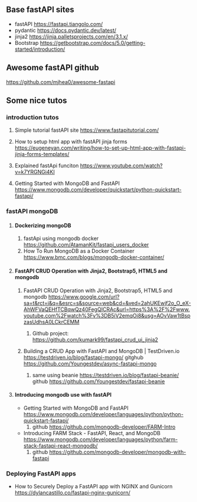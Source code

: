 ## Base fastAPI sites

* fastAPI https://fastapi.tiangolo.com/
* pydantic https://docs.pydantic.dev/latest/
* jinja2 https://jinja.palletsprojects.com/en/3.1.x/
* Bootstrap https://getbootstrap.com/docs/5.0/getting-started/introduction/


## Awesome fastAPI github
https://github.com/mjhea0/awesome-fastapi

## Some nice tutos

### introduction tutos

1. Simple tutorial fastAPI site https://www.fastapitutorial.com/
2. How to setup html app with fastAPI jinja forms https://eugeneyan.com/writing/how-to-set-up-html-app-with-fastapi-jinja-forms-templates/

3. Explained fastApi funciton
https://www.youtube.com/watch?v=k7YRGNGi4KI

4. Getting Started with MongoDB and FastAPI
https://www.mongodb.com/developer/quickstart/python-quickstart-fastapi/


### fastAPI mongoDB

1. #### Dockerizing mongoDB 

    1. fastApi using mongodb docker https://github.com/AtamanKit/fastapi_users_docker
    5. How To Run MongoDB as a Docker Container https://www.bmc.com/blogs/mongodb-docker-container/


2. #### FastAPI CRUD Operation with Jinja2, Bootstrap5, HTML5 and mongodb

    1. FastAPI CRUD Operation with Jinja2, Bootstrap5, HTML5 and mongodb https://www.google.com/url?sa=t&rct=j&q=&esrc=s&source=web&cd=&ved=2ahUKEwjf2o_O_eX-AhWFVaQEHfTCBqwQz40FegQICRAc&url=https%3A%2F%2Fwww.youtube.com%2Fwatch%3Fv%3DB5iV2emqOi8&usg=AOvVaw1tBspzasUdhsA0LCkrCEMM

        1. Github project: https://github.com/kumark99/fastapi_crud_ui_jinja2

    2. Building a CRUD App with FastAPI and MongoDB | TestDriven.io
    https://testdriven.io/blog/fastapi-mongo/ gitghub https://github.com/Youngestdev/async-fastapi-mongo

        1. same using beanie https://testdriven.io/blog/fastapi-beanie/ github https://github.com/Youngestdev/fastapi-beanie

3. #### Introducing mongodb use with fastAPI

    * Getting Started with MongoDB and FastAPI https://www.mongodb.com/developer/languages/python/python-quickstart-fastapi/
        1. github https://github.com/mongodb-developer/FARM-Intro
    * Introducing FARM Stack - FastAPI, React, and MongoDB https://www.mongodb.com/developer/languages/python/farm-stack-fastapi-react-mongodb/
        1. github https://github.com/mongodb-developer/mongodb-with-fastapi

### Deploying FastAPI apps

* How to Securely Deploy a FastAPI app with NGINX and Gunicorn https://dylancastillo.co/fastapi-nginx-gunicorn/